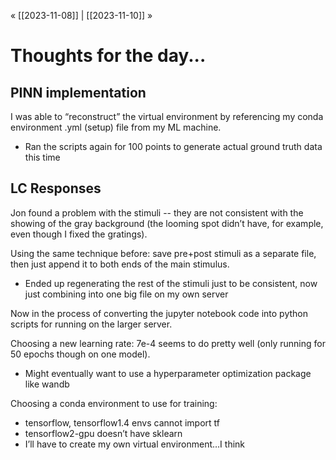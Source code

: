 « [[2023-11-08]] | [[2023-11-10]] » 
# Thoughts for the day...
## PINN implementation
I was able to  “reconstruct” the virtual environment by referencing my conda environment .yml (setup) file from my ML machine.
- Ran the scripts again for 100 points to generate actual ground truth data this time

## LC Responses
Jon found a problem with the stimuli -- they are not consistent with the showing of the gray background (the looming spot didn’t have, for example, even though I fixed the gratings).

Using the same technique before: save pre+post stimuli as a separate file, then just append it to both ends of the main stimulus.
- Ended up regenerating the rest of the stimuli just to be consistent, now just combining into one big file on my own server

Now in the process of converting the jupyter notebook code into python scripts for running on the larger server.

Choosing a new learning rate: 7e-4 seems to do pretty well (only running for 50 epochs though on one model).
- Might eventually want to use a hyperparameter optimization package like wandb

Choosing a conda environment to use for training:
- tensorflow, tensorflow1.4 envs cannot import tf
- tensorflow2-gpu doesn’t have sklearn
- I’ll have to create my own virtual environment…I think


